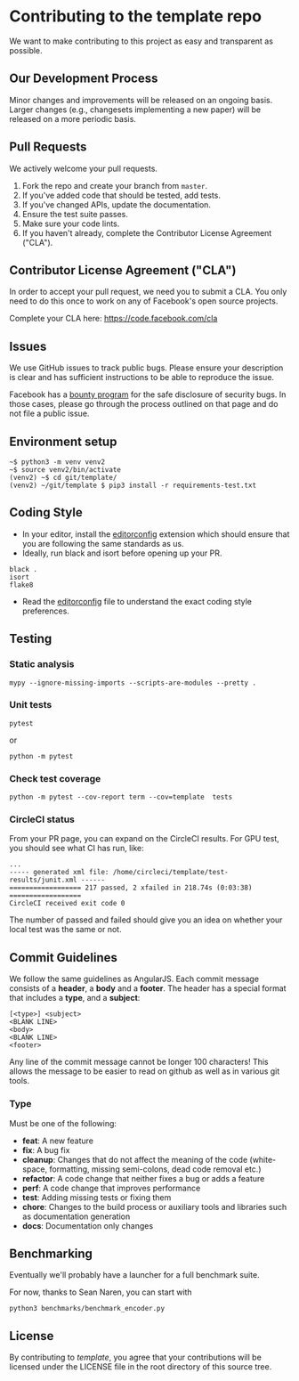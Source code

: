 # Contributing to the template repo
We want to make contributing to this project as easy and transparent as
possible.

## Our Development Process
Minor changes and improvements will be released on an ongoing basis. Larger
changes (e.g., changesets implementing a new paper) will be released on a
more periodic basis.

## Pull Requests
We actively welcome your pull requests.

1. Fork the repo and create your branch from `master`.
2. If you've added code that should be tested, add tests.
3. If you've changed APIs, update the documentation.
4. Ensure the test suite passes.
5. Make sure your code lints.
6. If you haven't already, complete the Contributor License Agreement ("CLA").

## Contributor License Agreement ("CLA")
In order to accept your pull request, we need you to submit a CLA. You only need
to do this once to work on any of Facebook's open source projects.

Complete your CLA here: <https://code.facebook.com/cla>

## Issues
We use GitHub issues to track public bugs. Please ensure your description is
clear and has sufficient instructions to be able to reproduce the issue.

Facebook has a [bounty program](https://www.facebook.com/whitehat/) for the safe
disclosure of security bugs. In those cases, please go through the process
outlined on that page and do not file a public issue.

## Environment setup

```
~$ python3 -m venv venv2
~$ source venv2/bin/activate
(venv2) ~$ cd git/template/
(venv2) ~/git/template $ pip3 install -r requirements-test.txt
```

## Coding Style
* In your editor, install the [editorconfig](https://editorconfig.org/) extension
  which should ensure that you are following the same standards as us.
* Ideally, run black and isort before opening up your PR.

```
black .
isort
flake8
```
* Read the [editorconfig](.editorconfig) file to understand the exact coding style preferences.

## Testing

### Static analysis

```
mypy --ignore-missing-imports --scripts-are-modules --pretty .
```

### Unit tests

```
pytest
```
or
```
python -m pytest
```

### Check test coverage

```
python -m pytest --cov-report term --cov=template  tests
```

### CircleCI status

From your PR page, you can expand on the CircleCI results. For GPU test, you should see
what CI has run, like:

```
...
----- generated xml file: /home/circleci/template/test-results/junit.xml ------
================== 217 passed, 2 xfailed in 218.74s (0:03:38) ==================
CircleCI received exit code 0
```

The number of passed and failed should give you an idea on whether your local
test was the same or not.

## Commit Guidelines

We follow the same guidelines as AngularJS. Each commit message consists of a **header**,
a **body** and a **footer**.  The header has a special format that includes a **type**,
and a **subject**:

```
[<type>] <subject>
<BLANK LINE>
<body>
<BLANK LINE>
<footer>
```

Any line of the commit message cannot be longer 100 characters! This allows the message to be easier
to read on github as well as in various git tools.

### Type
Must be one of the following:

* **feat**: A new feature
* **fix**: A bug fix
* **cleanup**: Changes that do not affect the meaning of the code (white-space, formatting, missing
  semi-colons, dead code removal etc.)
* **refactor**: A code change that neither fixes a bug or adds a feature
* **perf**: A code change that improves performance
* **test**: Adding missing tests or fixing them
* **chore**: Changes to the build process or auxiliary tools and libraries such as documentation
generation
* **docs**: Documentation only changes

## Benchmarking
Eventually we'll probably have a launcher for a full benchmark suite.

For now, thanks to Sean Naren, you can start with
```
python3 benchmarks/benchmark_encoder.py
```

## License
By contributing to *template*, you agree that your contributions will be licensed
under the LICENSE file in the root directory of this source tree.
